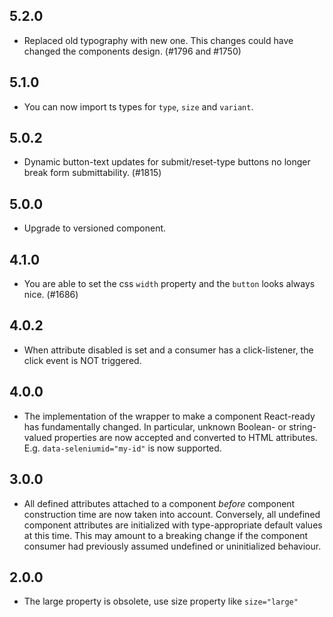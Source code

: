 ## 5.2.0

- Replaced old typography with new one. This changes could have changed the components design. (#1796 and #1750)

## 5.1.0

- You can now import ts types for `type`, `size` and `variant`.

## 5.0.2

- Dynamic button-text updates for submit/reset-type buttons no longer break form submittability. (#1815)

## 5.0.0

- Upgrade to versioned component.

## 4.1.0

- You are able to set the css `width` property and the `button` looks always nice. (#1686)

## 4.0.2

- When attribute disabled is set and a consumer has a click-listener, the click event is NOT triggered.

## 4.0.0

- The implementation of the wrapper to make a component React-ready has
  fundamentally changed. In particular, unknown Boolean- or
  string-valued properties are now accepted and converted to HTML
  attributes. E.g. `data-seleniumid="my-id"` is now supported.

## 3.0.0

- All defined attributes attached to a component _before_ component
  construction time are now taken into account. Conversely, all undefined
  component attributes are initialized with type-appropriate default
  values at this time. This may amount to a breaking change if the
  component consumer had previously assumed undefined or uninitialized
  behaviour.

## 2.0.0

- The large property is obsolete, use size property like `size="large"`
